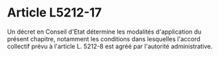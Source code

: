 # Article L5212-17

Un décret en Conseil d'Etat détermine les modalités d'application du présent chapitre, notamment les conditions dans lesquelles l'accord collectif prévu à l'article L. 5212-8 est agréé par l'autorité administrative.